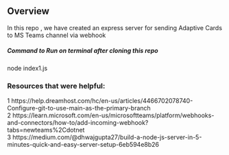 <h2>Overview</h2>
<p>In this repo , we have created an express server for sending Adaptive Cards to MS Teams channel via webhook</p>
<h5>Command to Run on terminal after cloning this repo</h5>
<p>node index1.js</p>

<h3>Resources that were helpful:</h3>
1 https://help.dreamhost.com/hc/en-us/articles/4466702078740-Configure-git-to-use-main-as-the-primary-branch <br/>
2 https://learn.microsoft.com/en-us/microsoftteams/platform/webhooks-and-connectors/how-to/add-incoming-webhook?tabs=newteams%2Cdotnet <br/>
3 https://medium.com/@dhwajgupta27/build-a-node-js-server-in-5-minutes-quick-and-easy-server-setup-6eb594e8b26 <br/>

